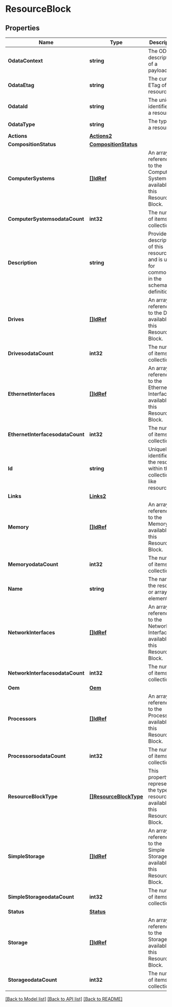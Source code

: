 # ResourceBlock

## Properties
Name | Type | Description | Notes
------------ | ------------- | ------------- | -------------
**OdataContext** | **string** | The OData description of a payload. | [optional] 
**OdataEtag** | **string** | The current ETag of the resource. | [optional] 
**OdataId** | **string** | The unique identifier for a resource. | 
**OdataType** | **string** | The type of a resource. | 
**Actions** | [**Actions2**](Actions_2.md) |  | [optional] 
**CompositionStatus** | [**CompositionStatus**](CompositionStatus.md) |  | 
**ComputerSystems** | [**[]IdRef**](idRef.md) | An array of references to the Computer Systems available in this Resource Block. | [optional] 
**ComputerSystemsodataCount** | **int32** | The number of items in a collection. | [optional] 
**Description** | **string** | Provides a description of this resource and is used for commonality  in the schema definitions. | [optional] 
**Drives** | [**[]IdRef**](idRef.md) | An array of references to the Drives available in this Resource Block. | [optional] 
**DrivesodataCount** | **int32** | The number of items in a collection. | [optional] 
**EthernetInterfaces** | [**[]IdRef**](idRef.md) | An array of references to the Ethernet Interfaces available in this Resource Block. | [optional] 
**EthernetInterfacesodataCount** | **int32** | The number of items in a collection. | [optional] 
**Id** | **string** | Uniquely identifies the resource within the collection of like resources. | 
**Links** | [**Links2**](Links_2.md) |  | [optional] 
**Memory** | [**[]IdRef**](idRef.md) | An array of references to the Memory available in this Resource Block. | [optional] 
**MemoryodataCount** | **int32** | The number of items in a collection. | [optional] 
**Name** | **string** | The name of the resource or array element. | 
**NetworkInterfaces** | [**[]IdRef**](idRef.md) | An array of references to the Network Interfaces available in this Resource Block. | [optional] 
**NetworkInterfacesodataCount** | **int32** | The number of items in a collection. | [optional] 
**Oem** | [**Oem**](Oem.md) |  | [optional] 
**Processors** | [**[]IdRef**](idRef.md) | An array of references to the Processors available in this Resource Block. | [optional] 
**ProcessorsodataCount** | **int32** | The number of items in a collection. | [optional] 
**ResourceBlockType** | [**[]ResourceBlockType**](ResourceBlockType.md) | This property represents the types of resources available on this Resource Block. | 
**SimpleStorage** | [**[]IdRef**](idRef.md) | An array of references to the Simple Storage available in this Resource Block. | [optional] 
**SimpleStorageodataCount** | **int32** | The number of items in a collection. | [optional] 
**Status** | [**Status**](Status.md) |  | [optional] 
**Storage** | [**[]IdRef**](idRef.md) | An array of references to the Storage available in this Resource Block. | [optional] 
**StorageodataCount** | **int32** | The number of items in a collection. | [optional] 

[[Back to Model list]](../README.md#documentation-for-models) [[Back to API list]](../README.md#documentation-for-api-endpoints) [[Back to README]](../README.md)


